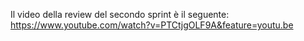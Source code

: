 Il video della review del secondo sprint è il seguente: https://www.youtube.com/watch?v=PTCtjgOLF9A&feature=youtu.be